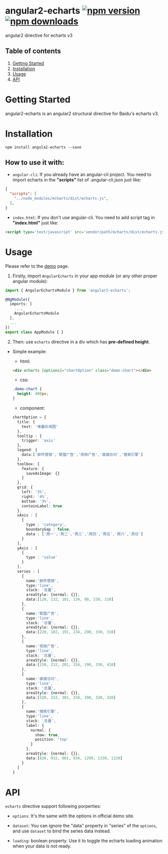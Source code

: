 # angular2-echarts [![npm version](https://badge.fury.io/js/angular2-echarts.svg)](http://badge.fury.io/js/angular2-echarts) [![npm downloads](https://img.shields.io/npm/dm/angular2-echarts.svg)](https://npmjs.org/angular2-echarts)
angular2 directive for echarts v3

## Table of contents 
1. [Getting Started](#getting-started)
2. [Installation](#installation)
3. [Usage](#usage)
4. [API](#api)

# Getting Started
angular2-echarts is an angular2 structural directive for Baidu's echarts v3.

# Installation
```
npm install angula2-echarts --save
```

## How to use it with:
+ `angular-cli`: If you already have an angular-cli project. You need to import echarts in the **"scripts"** list of .angular-cli.json  just like:

```json
{
  "scripts": [
    "../node_modules/echarts/dist/echarts.js",
  ],
}
```

+ `index.html`: If you don't use angular-cli. You need to add script tag in **"index.html"** just like:

```html
<script type='text/javascript' src='vendor/path/echarts/dist/echarts.js'></script>
```

# Usage
Please refer to the [demo](http://xieziyu.github.io) page.

1. Firstly, import `AngularEcharts` in your app module (or any other proper angular module):

```typescript
import { AngularEchartsModule } from 'angular2-echarts';

@NgModule({
  imports: [
    ...,
    AngularEchartsModule
  ],
  ...
})
export class AppModule { }
```

2. Then: use `echarts` directive in a div which has **pre-defined height**.

+ Simple example:

  + html:
  ```html
  <div echarts [options]="chartOption" class="demo-chart"></div>
  ```

  + css:
  ```css
  .demo-chart {
    height: 400px;
  }
  ```

  + component:
  ```typescript
  chartOption = {
    title: {
      text: '堆叠区域图'
    },
    tooltip : {
      trigger: 'axis'
    },
    legend: {
      data:['邮件营销','联盟广告','视频广告','直接访问','搜索引擎']
    },
    toolbox: {
      feature: {
        saveAsImage: {}
      }
    },
    grid: {
      left: '3%',
      right: '4%',
      bottom: '3%',
      containLabel: true
    },
    xAxis : [
      {
        type : 'category',
        boundaryGap : false,
        data : ['周一','周二','周三','周四','周五','周六','周日']
      }
    ],
    yAxis : [
      {
        type : 'value'
      }
    ],
    series : [
      {
        name:'邮件营销',
        type:'line',
        stack: '总量',
        areaStyle: {normal: {}},
        data:[120, 132, 101, 134, 90, 230, 210]
      },
      {
        name:'联盟广告',
        type:'line',
        stack: '总量',
        areaStyle: {normal: {}},
        data:[220, 182, 191, 234, 290, 330, 310]
      },
      {
        name:'视频广告',
        type:'line',
        stack: '总量',
        areaStyle: {normal: {}},
        data:[150, 232, 201, 154, 190, 330, 410]
      },
      {
        name:'直接访问',
        type:'line',
        stack: '总量',
        areaStyle: {normal: {}},
        data:[320, 332, 301, 334, 390, 330, 320]
      },
      {
        name:'搜索引擎',
        type:'line',
        stack: '总量',
        label: {
          normal: {
            show: true,
            position: 'top'
          }
        },
        areaStyle: {normal: {}},
        data:[820, 932, 901, 934, 1290, 1330, 1320]
      }
    ]
  }
  ```

# API
`echarts` directive support following porperties:
+ `options`: It's the same with the options in official demo site.

+ `dataset`: You can ignore the "data" property in "series" of the `options`, and use `dataset` to bind the series data instead.

+ `loading`: boolean property. Use it to toggle the echarts loading animation when your data is not ready.